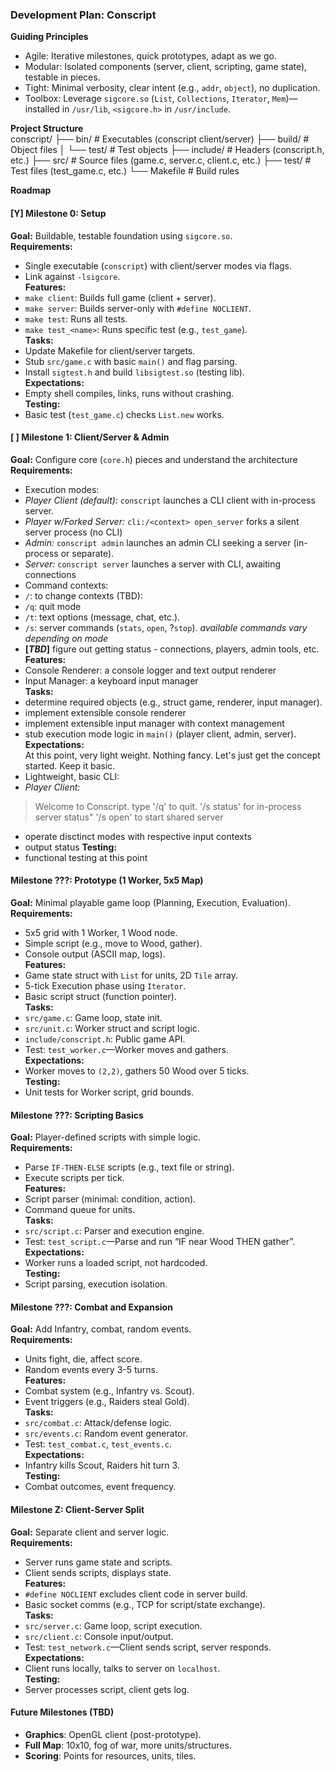### Development Plan: Conscript

**Guiding Principles**  
- Agile: Iterative milestones, quick prototypes, adapt as we go.  
- Modular: Isolated components (server, client, scripting, game state), testable in pieces.  
- Tight: Minimal verbosity, clear intent (e.g., `addr`, `object`), no duplication.  
- Toolbox: Leverage `sigcore.so` (`List`, `Collections`, `Iterator`, `Mem`)—installed in `/usr/lib`, `<sigcore.h>` in `/usr/include`.

**Project Structure**  
conscript/
├── bin/            # Executables (conscript client/server)
├── build/          # Object files
│   └── test/       # Test objects
├── include/        # Headers (conscript.h, etc.)
├── src/            # Source files (game.c, server.c, client.c, etc.)
├── test/           # Test files (test_game.c, etc.)
└── Makefile        # Build rules

**Roadmap**

#### [Y] Milestone 0: Setup
**Goal:** Buildable, testable foundation using `sigcore.so`.  
**Requirements:**  
- Single executable (`conscript`) with client/server modes via flags.  
- Link against `-lsigcore`.  
**Features:**  
- `make client`: Builds full game (client + server).  
- `make server`: Builds server-only with `#define NOCLIENT`.  
- `make test`: Runs all tests.  
- `make test_<name>`: Runs specific test (e.g., `test_game`).  
**Tasks:**  
- Update Makefile for client/server targets.  
- Stub `src/game.c` with basic `main()` and flag parsing.  
- Install `sigtest.h` and build `libsigtest.so` (testing lib).  
**Expectations:**  
- Empty shell compiles, links, runs without crashing.  
**Testing:**  
- Basic test (`test_game.c`) checks `List.new` works.

#### [ ] Milestone 1: Client/Server & Admin
**Goal:** Configure core (`core.h`) pieces and understand the architecture  
**Requirements:**  
- Execution modes:  
 - *Player Client (default):* `conscript` launches a CLI client with in-process server.  
 - *Player w/Forked Server:* `cli:/<context> open_server` forks a silent server process (no CLI)  
 - *Admin:* `conscript admin` launches an admin CLI seeking a server (in-process or separate).  
 - *Server:* `conscript server` launches a server with CLI, awaiting connections
- Command contexts:  
 - `/`: to change contexts (TBD):  
  - `/q`: quit mode
  - `/t`: text options (message, chat, etc.).
  - `/s`: server commands (`stats`, `open`, ?`stop`). *available commands vary depending on mode*
 - **[_TBD_]** figure out getting status - connections, players, admin tools, etc.  
**Features:**  
- Console Renderer: a console logger and text output renderer  
- Input Manager: a keyboard input manager  
**Tasks:**  
- determine required objects (e.g., struct game, renderer, input manager).   
- implement extensible console renderer
- implement extensible input manager with context management
- stub execution mode logic in `main()` (player client, admin, server).
**Expectations:**  
At this point, very light weight. Nothing fancy. Let's just get the concept started. Keep it basic.
- Lightweight, basic CLI:
 - *Player Client:* 
 > Welcome to Conscript. type '/q' to quit. 
 > '/s status' for in-process server status"
 > '/s open' to start shared server
- operate disctinct modes with respective input contexts  
- output status
**Testing:**  
- functional testing at this point

#### Milestone ???: Prototype (1 Worker, 5x5 Map)  
**Goal:** Minimal playable game loop (Planning, Execution, Evaluation).  
**Requirements:**  
- 5x5 grid with 1 Worker, 1 Wood node.  
- Simple script (e.g., move to Wood, gather).  
- Console output (ASCII map, logs).  
**Features:**  
- Game state struct with `List` for units, 2D `Tile` array.  
- 5-tick Execution phase using `Iterator`.  
- Basic script struct (function pointer).  
**Tasks:**  
- `src/game.c`: Game loop, state init.  
- `src/unit.c`: Worker struct and script logic.  
- `include/conscript.h`: Public game API.  
- Test: `test_worker.c`—Worker moves and gathers.  
**Expectations:**  
- Worker moves to `(2,2)`, gathers 50 Wood over 5 ticks.  
**Testing:**  
- Unit tests for Worker script, grid bounds.

#### Milestone ???: Scripting Basics  
**Goal:** Player-defined scripts with simple logic.  
**Requirements:**  
- Parse `IF-THEN-ELSE` scripts (e.g., text file or string).  
- Execute scripts per tick.  
**Features:**  
- Script parser (minimal: condition, action).  
- Command queue for units.  
**Tasks:**  
- `src/script.c`: Parser and execution engine.  
- Test: `test_script.c`—Parse and run “IF near Wood THEN gather”.  
**Expectations:**  
- Worker runs a loaded script, not hardcoded.  
**Testing:**  
- Script parsing, execution isolation.

#### Milestone ???: Combat and Expansion  
**Goal:** Add Infantry, combat, random events.  
**Requirements:**  
- Units fight, die, affect score.  
- Random events every 3-5 turns.  
**Features:**  
- Combat system (e.g., Infantry vs. Scout).  
- Event triggers (e.g., Raiders steal Gold).  
**Tasks:**  
- `src/combat.c`: Attack/defense logic.  
- `src/events.c`: Random event generator.  
- Test: `test_combat.c`, `test_events.c`.  
**Expectations:**  
- Infantry kills Scout, Raiders hit turn 3.  
**Testing:**  
- Combat outcomes, event frequency.

#### Milestone Z: Client-Server Split  
**Goal:** Separate client and server logic.  
**Requirements:**  
- Server runs game state and scripts.  
- Client sends scripts, displays state.  
**Features:**  
- `#define NOCLIENT` excludes client code in server build.  
- Basic socket comms (e.g., TCP for script/state exchange).  
**Tasks:**  
- `src/server.c`: Game loop, script execution.  
- `src/client.c`: Console input/output.  
- Test: `test_network.c`—Client sends script, server responds.  
**Expectations:**  
- Client runs locally, talks to server on `localhost`.  
**Testing:**  
- Server processes script, client gets log.

#### Future Milestones (TBD)  
- **Graphics**: OpenGL client (post-prototype).  
- **Full Map**: 10x10, fog of war, more units/structures.  
- **Scoring**: Points for resources, units, tiles.
